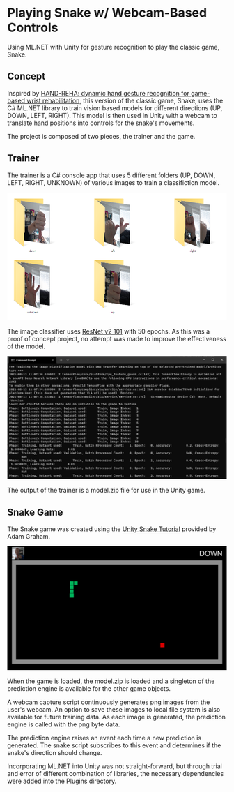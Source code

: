 # Playing Snake w/ Webcam-Based Controls
Using ML.NET with Unity for gesture recognition to play the classic game, Snake.

## Concept
Inspired by [HAND-REHA: dynamic hand gesture recognition for game-based wrist rehabilitation](https://dl.acm.org/doi/10.1145/3389189.3392608), this version of the classic game, Snake, uses the C# ML.NET library to train vision based models for different directions (UP, DOWN, LEFT, RIGHT). This model is then used in Unity with a webcam to translate hand positions into controls for the snake's movements.

The project is composed of two pieces, the trainer and the game. 

## Trainer
The trainer is a C# console app that uses 5 different folders (UP, DOWN, LEFT, RIGHT, UNKNOWN) of various images to train a classifiction model.

![Folders w/ training images](https://raw.githubusercontent.com/kevin-r-jordan/snake-ml-vision/main/docs/training-images.png "Folders with training images")

The image classifier uses [ResNet v2 101](https://tfhub.dev/google/imagenet/resnet_v2_101/classification/4) with 50 epochs. As this was a proof of concept project, no attempt was made to improve the effectiveness of the model.

![Console windows after trainer execution](https://raw.githubusercontent.com/kevin-r-jordan/snake-ml-vision/main/docs/trainer-output.png "Console windows after trainer execution")

The output of the trainer is a model.zip file for use in the Unity game.

## Snake Game
The Snake game was created using the [Unity Snake Tutorial](https://github.com/zigurous/unity-snake-tutorial) provided by Adam Graham.

![Snake game screenshot](https://raw.githubusercontent.com/kevin-r-jordan/snake-ml-vision/main/docs/game-screenshot.png "Snake game screenshot")

When the game is loaded, the model.zip is loaded and a singleton of the prediction engine is available for the other game objects.

A webcam capture script continuously generates png images from the user's webcam. An option to save these images to local file system is also available for future training data. As each image is generated, the prediction engine is called with the png byte data.

The prediction engine raises an event each time a new prediction is generated. The snake script subscribes to this event and determines if the snake's direction should change.

Incorporating ML.NET into Unity was not straight-forward, but through trial and error of different combination of libraries, the necessary dependencies were added into the Plugins directory.
